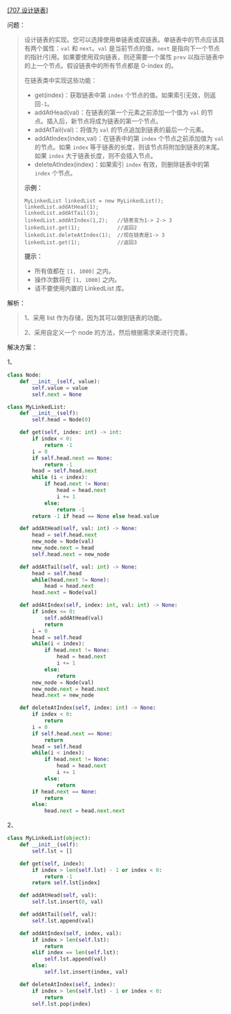 [[707 设计链表]](https://leetcode-cn.com/problems/design-linked-list/submissions/)

问题：

> 设计链表的实现。您可以选择使用单链表或双链表。单链表中的节点应该具有两个属性：`val` 和 `next`。`val` 是当前节点的值，`next` 是指向下一个节点的指针/引用。如果要使用双向链表，则还需要一个属性 `prev` 以指示链表中的上一个节点。假设链表中的所有节点都是 0-index 的。
>
> 在链表类中实现这些功能：
>
> - get(index)：获取链表中第 `index` 个节点的值。如果索引无效，则返回`-1`。
> - addAtHead(val)：在链表的第一个元素之前添加一个值为 `val` 的节点。插入后，新节点将成为链表的第一个节点。
> - addAtTail(val)：将值为 `val` 的节点追加到链表的最后一个元素。
> - addAtIndex(index,val)：在链表中的第 `index` 个节点之前添加值为 `val`  的节点。如果 `index` 等于链表的长度，则该节点将附加到链表的末尾。如果 `index` 大于链表长度，则不会插入节点。
> - deleteAtIndex(index)：如果索引 `index` 有效，则删除链表中的第 `index` 个节点。
>
>  
>
> **示例：**
>
> ```
> MyLinkedList linkedList = new MyLinkedList();
> linkedList.addAtHead(1);
> linkedList.addAtTail(3);
> linkedList.addAtIndex(1,2);   //链表变为1-> 2-> 3
> linkedList.get(1);            //返回2
> linkedList.deleteAtIndex(1);  //现在链表是1-> 3
> linkedList.get(1);            //返回3
> ```
>
>  
>
> **提示：**
>
> - 所有值都在 `[1, 1000]` 之内。
> - 操作次数将在  `[1, 1000]` 之内。
> - 请不要使用内置的 LinkedList 库。



解析：

> 1、采用 list 作为存储，因为其可以做到链表的功能。
>
> 2、采用自定义一个 node 的方法，然后根据需求来进行完善。



解决方案：

1、

```python
class Node:
    def __init__(self, value):
        self.value = value
        self.next = None

class MyLinkedList:
    def __init__(self):
        self.head = Node(0)

    def get(self, index: int) -> int:
        if index < 0:
            return -1
        i = 0
        if self.head.next == None:
            return -1
        head = self.head.next
        while (i < index):
            if head.next != None:
                head = head.next
                i += 1
            else:
                return -1
        return -1 if head == None else head.value

    def addAtHead(self, val: int) -> None:
        head = self.head.next
        new_node = Node(val)
        new_node.next = head
        self.head.next = new_node

    def addAtTail(self, val: int) -> None:
        head = self.head
        while(head.next != None):
            head = head.next
        head.next = Node(val)

    def addAtIndex(self, index: int, val: int) -> None:
        if index <= 0:
            self.addAtHead(val)
            return
        i = 0
        head = self.head
        while(i < index):
            if head.next != None:
                head = head.next
                i += 1
            else:
                return
        new_node = Node(val)
        new_node.next = head.next
        head.next = new_node

    def deleteAtIndex(self, index: int) -> None:
        if index < 0:
            return
        i = 0
        if self.head.next == None:
            return
        head = self.head
        while(i < index):
            if head.next != None:
                head = head.next
                i += 1
            else:
                return
        if head.next == None:
            return
        else:
            head.next = head.next.next
```

2、

```python
class MyLinkedList(object):
    def __init__(self):
        self.lst = []

    def get(self, index):
        if index > len(self.lst) - 1 or index < 0:
            return -1
        return self.lst[index]

    def addAtHead(self, val):
        self.lst.insert(0, val)

    def addAtTail(self, val):
        self.lst.append(val)

    def addAtIndex(self, index, val):
        if index > len(self.lst):
            return 
        elif index == len(self.lst):
            self.lst.append(val)
        else:
            self.lst.insert(index, val)

    def deleteAtIndex(self, index):
        if index > len(self.lst) - 1 or index < 0:
            return 
        self.lst.pop(index)
```



